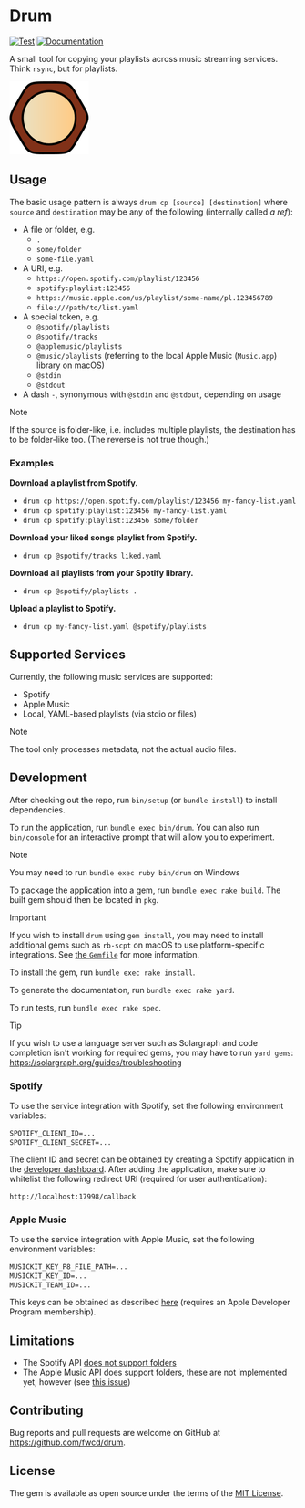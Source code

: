 # Drum

[![Test](https://github.com/fwcd/drum/actions/workflows/test.yml/badge.svg)](https://github.com/fwcd/drum/actions/workflows/test.yml)
[![Documentation](https://github.com/fwcd/drum/actions/workflows/documentation.yml/badge.svg)](https://fwcd.github.io/drum)

A small tool for copying your playlists across music streaming services. Think `rsync`, but for playlists.

![Icon](artwork/icon128.png)

## Usage

The basic usage pattern is always `drum cp [source] [destination]` where `source` and `destination` may be any of the following (internally called _a ref_):

* A file or folder, e.g.
  * `.`
  * `some/folder`
  * `some-file.yaml`
* A URI, e.g.
  * `https://open.spotify.com/playlist/123456`
  * `spotify:playlist:123456`
  * `https://music.apple.com/us/playlist/some-name/pl.123456789`
  * `file:///path/to/list.yaml`
* A special token, e.g.
  * `@spotify/playlists`
  * `@spotify/tracks`
  * `@applemusic/playlists`
  * `@music/playlists` (referring to the local Apple Music (`Music.app`) library on macOS)
  * `@stdin`
  * `@stdout`
* A dash `-`, synonymous with `@stdin` and `@stdout`, depending on usage

> [!NOTE]
> If the source is folder-like, i.e. includes multiple playlists, the destination has to be folder-like too. (The reverse is not true though.)

### Examples

**Download a playlist from Spotify.**

* `drum cp https://open.spotify.com/playlist/123456 my-fancy-list.yaml`
* `drum cp spotify:playlist:123456 my-fancy-list.yaml`
* `drum cp spotify:playlist:123456 some/folder`

**Download your liked songs playlist from Spotify.**

* `drum cp @spotify/tracks liked.yaml`

**Download all playlists from your Spotify library.**

* `drum cp @spotify/playlists .`

**Upload a playlist to Spotify.**

* `drum cp my-fancy-list.yaml @spotify/playlists`

## Supported Services

Currently, the following music services are supported:

* Spotify
* Apple Music
* Local, YAML-based playlists (via stdio or files)

> [!NOTE]
> The tool only processes metadata, not the actual audio files.

## Development

After checking out the repo, run `bin/setup` (or `bundle install`) to install dependencies.

To run the application, run `bundle exec bin/drum`. You can also run `bin/console` for an interactive prompt that will allow you to experiment.

> [!NOTE]
> You may need to run `bundle exec ruby bin/drum` on Windows

To package the application into a gem, run `bundle exec rake build`. The built gem should then be located in `pkg`.

> [!IMPORTANT]
> If you wish to install `drum` using `gem install`, you may need to install additional gems such as `rb-scpt` on macOS to use platform-specific integrations. See [the `Gemfile`](Gemfile) for more information.

To install the gem, run `bundle exec rake install`.

To generate the documentation, run `bundle exec rake yard`.

To run tests, run `bundle exec rake spec`.

> [!TIP]
> If you wish to use a language server such as Solargraph and code completion isn't working for required gems, you may have to run `yard gems`: https://solargraph.org/guides/troubleshooting

### Spotify

To use the service integration with Spotify, set the following environment variables:

```
SPOTIFY_CLIENT_ID=...
SPOTIFY_CLIENT_SECRET=...
```

The client ID and secret can be obtained by creating a Spotify application in the [developer dashboard](https://developer.spotify.com/dashboard/applications). After adding the application, make sure to whitelist the following redirect URI (required for user authentication):

```
http://localhost:17998/callback
```

### Apple Music

To use the service integration with Apple Music, set the following environment variables:

```
MUSICKIT_KEY_P8_FILE_PATH=...
MUSICKIT_KEY_ID=...
MUSICKIT_TEAM_ID=...
```

This keys can be obtained as described [here](https://developer.apple.com/documentation/applemusicapi/getting_keys_and_creating_tokens) (requires an Apple Developer Program membership).

## Limitations

* The Spotify API [does not support folders](https://developer.spotify.com/documentation/general/guides/working-with-playlists/#folders)
* The Apple Music API does support folders, these are not implemented yet, however (see [this issue](https://github.com/fwcd/drum/issues/17))

## Contributing

Bug reports and pull requests are welcome on GitHub at https://github.com/fwcd/drum.

## License

The gem is available as open source under the terms of the [MIT License](https://opensource.org/licenses/MIT).
